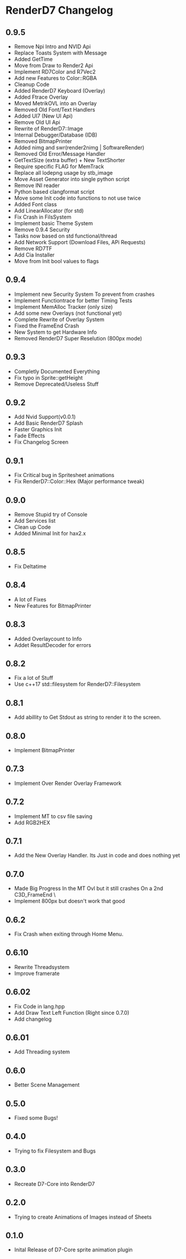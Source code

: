 # RenderD7 Changelog
## 0.9.5
- Remove Npi Intro and NVID Api
- Replace Toasts System with Message 
- Added GetTime
- Move from Draw to Render2 Api
- Implement RD7Color and R7Vec2
- Add new Features to Color::RGBA
- Cleanup Code
- Added RenderD7 Keyboard (Overlay)
- Added Ftrace Overlay
- Moved MetrikOVL into an Overlay
- Removed Old Font/Text Handlers
- Added UI7 (New UI Api)
- Remove Old UI Api
- Rewrite of RenderD7::Image
- Internal Debugger/Database (IDB)
- Removed BitmapPrinter
- Added nimg and swr(render2nimg | SoftwareRender)
- Removed Old Error/Message Handler
- GetTextSize (extra buffer) + New TextShorter
- Require specific FLAG for MemTrack
- Replace all lodepng usage by stb_image
- Move Asset Generator into single python script
- Remove INI reader
- Python based clangformat script
- Move some Init code into functions to not use twice
- Added Font class
- Add LinearAllocator (for std)
- Fix Crash in FilsSystem
- Implement basic Theme System
- Remove 0.9.4 Security
- Tasks now based on std functional/thread
- Add Network Support (Download Files, APi Requests)
- Remove RD7TF
- Add Cia Installer
- Move from Init bool values to flags
## 0.9.4
- Implement new Security System To prevent from crashes
- Implement Functiontrace for better Timing Tests
- Implement MemAlloc Tracker (only size)
- Add some new Overlays (not functional yet)
- Complete Rewrite of Overlay System
- Fixed the FrameEnd Crash
- New System to get Hardware Info
- Removed RenderD7 Super Reselution (800px mode)
## 0.9.3
- Completly Documented Everything
- Fix typo in Sprite::getHeight
- Remove Deprecated/Useless Stuff
## 0.9.2
- Add Nvid Support(v0.0.1)
- Add Basic RenderD7 Splash
- Faster Graphics Init
- Fade Effects
- Fix Changelog Screen 
## 0.9.1
- Fix Critical bug in Spritesheet animations
- Fix RenderD7::Color::Hex (Major performance tweak)
## 0.9.0
- Remove Stupid try of Console
- Add Services list 
- Clean up Code
- Added Minimal Init for hax2.x
## 0.8.5
- Fix Deltatime
## 0.8.4
- A lot of Fixes 
- New Features for BitmapPrinter
## 0.8.3
- Added Overlaycount to Info
- Addet ResultDecoder for errors
## 0.8.2
- Fix a lot of Stuff
- Use c++17 std::filesystem for RenderD7::Filesystem
## 0.8.1
- Add abillity to Get Stdout as string to render it to the screen.
## 0.8.0
- Implement BitmapPrinter
## 0.7.3
- Implement Over Render Overlay Framework
## 0.7.2
- Implement MT to csv file saving
- Add RGB2HEX
## 0.7.1
- Add the New Overlay Handler. Its Just in code and does nothing yet
## 0.7.0
- Made Big Progress In the MT Ovl but it still crashes On a 2nd C3D_FrameEnd                                                            \
- Implement 800px but doesn't work that good
## 0.6.2
- Fix Crash when exiting through Home Menu.
## 0.6.10
- Rewrite Threadsystem
- Improve framerate
## 0.6.02
- Fix Code in lang.hpp
- Add Draw Text Left Function (Right since 0.7.0)
- Add changelog
## 0.6.01
- Add Threading system
## 0.6.0
- Better Scene Management
## 0.5.0
- Fixed some Bugs!
## 0.4.0 
- Trying to fix Filesystem and Bugs
## 0.3.0
- Recreate D7-Core into RenderD7
## 0.2.0
- Trying to create Animations of Images instead of Sheets
## 0.1.0
- Inital Release of D7-Core sprite animation plugin